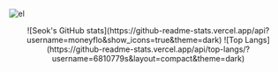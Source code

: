 ![el](https://user-images.githubusercontent.com/69845234/146067226-def918cf-d3e0-4368-8d8f-79193609cc84.jpg)

<div align="center">
![Seok's GitHub stats](https://github-readme-stats.vercel.app/api?username=moneyflo&show_icons=true&theme=dark)
![Top Langs](https://github-readme-stats.vercel.app/api/top-langs/?username=6810779s&layout=compact&theme=dark)
</div>
